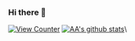 ### Hi there 👋

<!--
**VirusBLITZ/VirusBLITZ** is a ✨ _special_ ✨ repository because its `README.md` (this file) appears on your GitHub profile.

Here are some ideas to get you started:

- 🔭 I’m currently working on ...
- 🌱 I’m currently learning ...
- 👯 I’m looking to collaborate on ...
- 🤔 I’m looking for help with ...
- 💬 Ask me about ...
- 📫 How to reach me: ...
- 😄 Pronouns: ...
- ⚡ Fun fact: ...
-->
[![View Counter](https://komarev.com/ghpvc/?username=VirusBLITZ)](#)
[![AA's github stats](https://github-readme-stats-umber.vercel.app/api?username=VirusBLITZ&show_icons=true&theme=dark)](#)\
